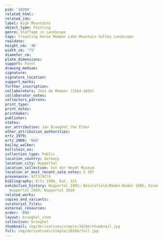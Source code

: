 ```yaml
---
pid: '10204'
related_html: 
related_ids: 
label: High Mountains
object_type: Painting
genre: Staffage in Landscape
tags: Traveling Horse Momper Lake Mountain Valley Landscape
realdate: 
height_cm: '46'
width_cm: '75'
diameter_cm: 
plate_dimensions: 
support: Panel
drawing_medium: 
signature: 
signature_location: 
support_marks: 
further_inscription: 
collaborators: Joos de Momper (1564-1635)
collaborator_notes: 
collectors_patrons: 
print_type: 
print_notes: 
printmaker: 
publisher: 
states: 
our_attribution: Jan Brueghel the Elder
other_attribution_authorities: 
ertz_1979: 
ertz_2008: '669'
bailey_walker: 
hollstein_no: 
collection_type: Public
location_country: Germany
location_city: Wuppertal
location_collection: Von der Heydt Museum
location_or_most_recent_sale_notes: G 307
provenance: 9773|9774
bibliography: Ertz 1986, Kat. 151
exhibition_history: Wuppertal 1985; Beielefield/Baden-Baden 1986; Essen/Wien 2003-04;
  Wuppertal 2009; Wuppertal 2010
related_works: 
copies_and_variants: 
curatorial_files: 
external_resources: 
order: '090'
layout: brueghel_item
collection: brueghel
thumbnail: img/derivatives/simple/10204/thumbnail.jpg
full: img/derivatives/simple/10204/full.jpg
---
```

